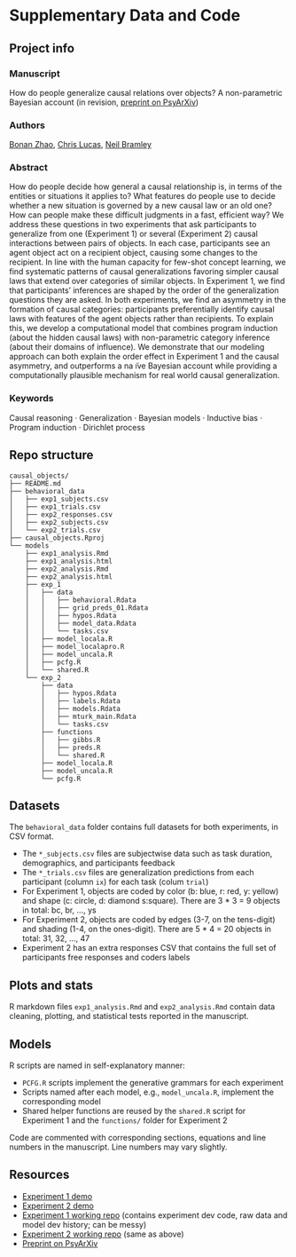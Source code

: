 # Supplementary Data and Code

## Project info

### Manuscript

How do people generalize causal relations over objects? A non-parametric Bayesian account (in revision, [preprint on PsyArXiv](https://psyarxiv.com/x57hf/))

### Authors

[Bonan Zhao](http://bramleylab.ppls.ed.ac.uk/member/bonan/),
[Chris Lucas](https://homepages.inf.ed.ac.uk/clucas2/),
[Neil Bramley](http://bramleylab.ppls.ed.ac.uk/member/neil/)

### Abstract

How do people decide how general a causal relationship is, in terms of the entities or situations it applies to? What features do people use to decide whether a new situation is governed by a new causal law or an old one? How can people make these difficult judgments in a fast, efficient way? We address these questions in two experiments that ask participants to generalize from one (Experiment 1) or several (Experiment 2) causal interactions between pairs of objects. In each case, participants see an agent object act on a recipient object, causing some changes to the recipient. In line with the human capacity for few-shot concept learning, we find systematic patterns of causal generalizations favoring simpler causal laws that extend over categories of similar objects. In Experiment 1, we find that participants’ inferences are shaped by the order of the generalization questions they are asked. In both experiments, we find an asymmetry in the formation of causal categories: participants preferentially identify causal laws with features of the agent objects rather than recipients. To explain this, we develop a computational model that combines program induction (about the hidden causal laws) with non-parametric category inference (about their domains of influence). We demonstrate that our modeling approach can both explain the order effect in Experiment 1 and the causal asymmetry, and outperforms a na ̈ıve Bayesian account while providing a computationally plausible mechanism for real world causal generalization.

### Keywords

Causal reasoning · Generalization · Bayesian models · Inductive bias · Program induction · Dirichlet process

## Repo structure

```
causal_objects/
├── README.md
├── behavioral_data
│   ├── exp1_subjects.csv
│   ├── exp1_trials.csv
│   ├── exp2_responses.csv
│   ├── exp2_subjects.csv
│   └── exp2_trials.csv
├── causal_objects.Rproj
└── models
    ├── exp1_analysis.Rmd
    ├── exp1_analysis.html
    ├── exp2_analysis.Rmd
    ├── exp2_analysis.html
    ├── exp_1
    │   ├── data
    │   │   ├── behavioral.Rdata
    │   │   ├── grid_preds_01.Rdata
    │   │   ├── hypos.Rdata
    │   │   ├── model_data.Rdata
    │   │   └── tasks.csv
    │   ├── model_locala.R
    │   ├── model_localapro.R
    │   ├── model_uncala.R
    │   ├── pcfg.R
    │   └── shared.R
    └── exp_2
        ├── data
        │   ├── hypos.Rdata
        │   ├── labels.Rdata
        │   ├── models.Rdata
        │   ├── mturk_main.Rdata
        │   └── tasks.csv
        ├── functions
        │   ├── gibbs.R
        │   ├── preds.R
        │   └── shared.R
        ├── model_locala.R
        ├── model_uncala.R
        └── pcfg.R
```

## Datasets

The `behavioral_data` folder contains full datasets for both experiments, in CSV format.

* The `*_subjects.csv` files are subjectwise data such as task duration, demographics, and participants feedback
* The `*_trials.csv` files are generalization predictions from each participant (column `ix`) for each task (colum `trial`)
* For Experiment 1, objects are coded by color (b: blue, r: red, y: yellow) and shape (c: circle, d: diamond s:square). There are 3 * 3 = 9 objects in total: bc, br, ..., ys
* For Experiment 2, objects are coded by edges (3-7, on the tens-digit) and shading (1-4, on the ones-digit). There are 5 * 4 = 20 objects in total: 31, 32, ..., 47
* Experiment 2 has an extra responses CSV that contains the full set of participants free responses and coders labels

## Plots and stats

R markdown files `exp1_analysis.Rmd` and `exp2_analysis.Rmd` contain data cleaning, plotting, and statistical tests reported in the manuscript.

## Models

R scripts are named in self-explanatory manner:

* `PCFG.R` scripts implement the generative grammars for each experiment
* Scripts named after each model, e.g., `model_uncala.R`, implement the corresponding model
* Shared helper functions are reused by the `shared.R` script for Experiment 1 and the `functions/` folder for Experiment 2

Code are commented with corresponding sections, equations and line numbers in the manuscript. Line numbers may vary slightly.

## Resources

* [Experiment 1 demo](http://bramleylab.ppls.ed.ac.uk/experiments/bnz/magic_stones/index.html)
* [Experiment 2 demo](http://bramleylab.ppls.ed.ac.uk/experiments/bnz/myst/p/welcome.html)
* [Experiment 1 working repo](https://github.com/zhaobn/magic-stones) (contains experiment dev code, raw data and model dev history; can be messy)
* [Experiment 2 working repo](https://github.com/zhaobn/mysterious-stones) (same as above)
* [Preprint on PsyArXiv](https://psyarxiv.com/x57hf/)
